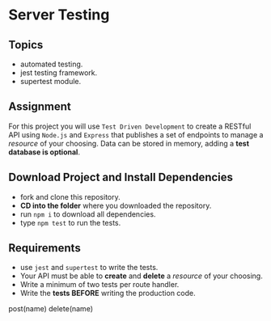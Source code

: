 # Server Testing

## Topics

- automated testing.
- jest testing framework.
- supertest module.

## Assignment

For this project you will use `Test Driven Development` to create a RESTful API using `Node.js` and `Express` that publishes a set of endpoints to manage a _resource_ of your choosing. Data can be stored in memory, adding a **test database is optional**.

## Download Project and Install Dependencies

- fork and clone this repository.
- **CD into the folder** where you downloaded the repository.
- run `npm i` to download all dependencies.
- type `npm test` to run the tests.

## Requirements

- use `jest` and `supertest` to write the tests.
- Your API must be able to **create** and **delete** a _resource_ of your choosing.
- Write a minimum of two tests per route handler.
- Write the **tests BEFORE** writing the production code.


post(name)
delete(name)